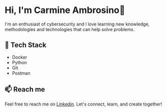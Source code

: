 # Hi, I'm Carmine Ambrosino👋
I'm an enthusiast of cybersecurity and I love learning new knowledge, methodologies and technologies that can help solve problems.

## 🚀 Tech Stack
- Docker
- Python
- Git
- Postman
## 📫 Reach me
Feel free to reach me on [Linkedin](https://www.linkedin.com//in/carmine-ambrosino).
Let's connect, learn, and create together!
